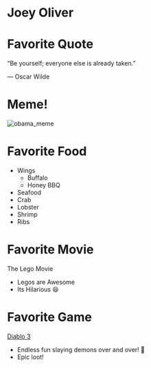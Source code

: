 # Joey Oliver

# Favorite Quote
“Be yourself; everyone else is already taken.” 

― Oscar Wilde
# Meme!
![obama_meme](https://cloud.githubusercontent.com/assets/11575537/9548658/be9edc36-4d6f-11e5-8b1a-b3d296c78ca5.jpg)

# Favorite Food
* Wings
  * Buffalo
  * Honey BBQ
* Seafood
 * Crab
 * Lobster
 * Shrimp
* Ribs

# Favorite Movie 
The Lego Movie
* Legos are Awesome 
* Its Hilarious :laughing:

 
# Favorite Game
[Diablo 3](http://us.battle.net/d3/en/?-)
 * Endless fun slaying demons over and over! :imp:
 * Epic loot!



